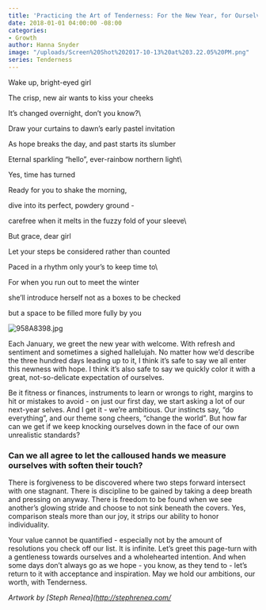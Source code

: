 ```yaml
---
title: 'Practicing the Art of Tenderness: For the New Year, for Ourselves'
date: 2018-01-01 04:00:00 -08:00
categories:
- Growth
author: Hanna Snyder
image: "/uploads/Screen%20Shot%202017-10-13%20at%203.22.05%20PM.png"
series: Tenderness
---
```


Wake up, bright-eyed girl

The crisp, new air wants to kiss your cheeks

It’s changed overnight, don’t you know?\

Draw your curtains to dawn’s early pastel invitation

As hope breaks the day, and past starts its slumber

Eternal sparkling “hello”, ever-rainbow northern light\

Yes, time has turned

Ready for you to shake the morning,

dive into its perfect, powdery ground -

carefree when it melts in the fuzzy fold of your sleeve\

But grace, dear girl

Let your steps be considered rather than counted

Paced in a rhythm only your’s to keep time to\

For when you run out to meet the winter

she’ll introduce herself not as a boxes to be checked

but a space to be filled more fully by you

![958A8398.jpg](/uploads/958A8398.jpg)

Each January, we greet the new year with welcome. With refresh and sentiment and sometimes a sighed hallelujah. No matter how we’d describe the three hundred days leading up to it, I think it’s safe to say we all enter this newness with hope. I think it’s also safe to say we quickly color it with a great, not-so-delicate expectation of ourselves.

Be it fitness or finances, instruments to learn or wrongs to right, margins to hit or mistakes to avoid - on just our first day, we start asking a lot of our next-year selves. And I get it - we’re ambitious. Our instincts say, “do everything”, and our theme song cheers, “change the world”. But how far can we get if we keep knocking ourselves down in the face of our own unrealistic standards?

### Can we all agree to let the calloused hands we measure ourselves with soften their touch?

There is forgiveness to be discovered where two steps forward intersect with one stagnant. There is discipline to be gained by taking a deep breath and pressing on anyway. There is freedom to be found when we see another’s glowing stride and choose to not sink beneath the covers. Yes, comparison steals more than our joy, it strips our ability to honor individuality.

Your value cannot be quantified - especially not by the amount of resolutions you check off our list. It is infinite. Let’s greet this page-turn with a gentleness towards ourselves and a wholehearted intention. And when some days don’t always go as we hope - you know, as they tend to - let’s return to it with acceptance and inspiration. May we hold our ambitions, our worth, with Tenderness.

*Artwork by \[Steph Renea\](http://stephrenea.com/*